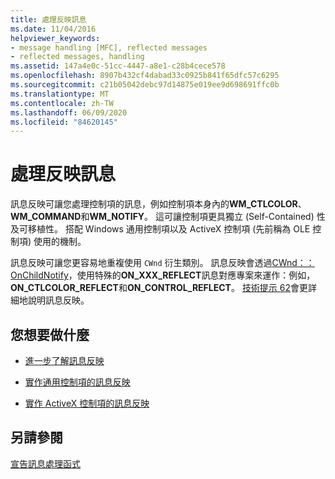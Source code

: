 ```yaml
---
title: 處理反映訊息
ms.date: 11/04/2016
helpviewer_keywords:
- message handling [MFC], reflected messages
- reflected messages, handling
ms.assetid: 147a4e0c-51cc-4447-a8e1-c28b4cece578
ms.openlocfilehash: 8907b432cf4dabad33c0925b841f65dfc57c6295
ms.sourcegitcommit: c21b05042debc97d14875e019ee9d698691ffc0b
ms.translationtype: MT
ms.contentlocale: zh-TW
ms.lasthandoff: 06/09/2020
ms.locfileid: "84620145"
---
```

# <a name="handling-reflected-messages"></a>處理反映訊息

訊息反映可讓您處理控制項的訊息，例如控制項本身內的**WM_CTLCOLOR**、 **WM_COMMAND**和**WM_NOTIFY**。 這可讓控制項更具獨立 (Self-Contained) 性及可移植性。 搭配 Windows 通用控制項以及 ActiveX 控制項 (先前稱為 OLE 控制項) 使用的機制。

訊息反映可讓您更容易地重複使用 `CWnd` 衍生類別。 訊息反映會透過[CWnd：： OnChildNotify](reference/cwnd-class.md#onchildnotify)，使用特殊的**ON_XXX_REFLECT**訊息對應專案來運作：例如， **ON_CTLCOLOR_REFLECT**和**ON_CONTROL_REFLECT**。 [技術提示 62](tn062-message-reflection-for-windows-controls.md)會更詳細地說明訊息反映。

## <a name="what-do-you-want-to-do"></a>您想要做什麼

- [進一步了解訊息反映](tn062-message-reflection-for-windows-controls.md)

- [實作通用控制項的訊息反映](tn062-message-reflection-for-windows-controls.md)

- [實作 ActiveX 控制項的訊息反映](mfc-activex-controls-subclassing-a-windows-control.md)

## <a name="see-also"></a>另請參閱

[宣告訊息處理函式](declaring-message-handler-functions.md)
